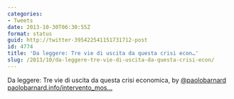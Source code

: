 ```yaml
---
categories:
- Tweets
date: 2013-10-30T06:30:55Z
format: status
guid: http://twitter-395422541151731712-post
id: 4774
title: 'Da leggere: Tre vie di uscita da questa crisi econ…'
slug: /2013/10/da-leggere-tre-vie-di-uscita-da-questa-crisi-econ/
---
```


Da leggere: Tre vie di uscita da questa crisi economica, by [@paolobarnard](http://twitter.com/paolobarnard) [paolobarnard.info/intervento_mos…](http://paolobarnard.info/intervento_mostra_go.php?id=266)